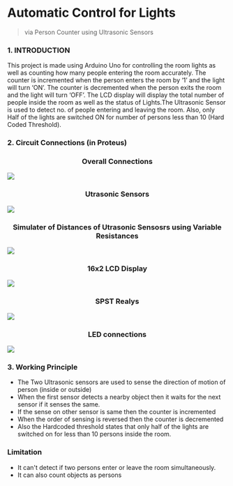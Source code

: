 # Automatic Control for Lights
> via Person Counter using Ultrasonic Sensors

### 1. INTRODUCTION
This project  is made using Arduino Uno for controlling the room lights as well as counting how many people entering the room accurately. The counter is incremented when 
the person enters the room by ‘1’ and the light will turn ‘ON’. The counter is decremented when the person exits the room and the light will turn ‘OFF’. The LCD display will display the total number of people inside the room as well as the status of Lights.The Ultrasonic Sensor is used to detect no. of people entering and leaving the room. Also, only Half of the lights are switched ON for number of persons less than 10 (Hard Coded Threshold).

### 2. Circuit Connections (in Proteus)
<p align="center">
<h3 align=center>Overall Connections</h3>
<img src=https://user-images.githubusercontent.com/98400026/226192490-b9be19ea-6145-4c91-97f2-bd3a730269e4.png>
<h3 align=center>Utrasonic Sensors</h3>
<img src=https://user-images.githubusercontent.com/98400026/226192516-e0da7d28-9897-4129-bb78-dcd6d179b548.png>
<h3 align=center>Simulater of Distances of Utrasonic Sensosrs using Variable Resistances</h3>
<img src=https://user-images.githubusercontent.com/98400026/226192531-f9c28bf3-a122-4db2-85ba-182adcccc742.png>
<h3 align=center>16x2 LCD Display</h3>
<img src=https://user-images.githubusercontent.com/98400026/226192541-2cdaa9b8-c7e5-41b6-8282-c59564cafca4.png>
<h3 align=center>SPST Realys</h3>
<img src=https://user-images.githubusercontent.com/98400026/226192550-25fefa83-c7c3-4078-a26e-776d7684396e.png>
<h3 align=center>LED connections</h3>
<img src=https://user-images.githubusercontent.com/98400026/226192562-f547d624-a090-4225-b544-db9541fe28e2.png>
</p>

### 3. Working Principle
* The Two Ultrasonic sensors are used to sense the direction of motion of person (inside or outside)
* When the first sensor detects a nearby object then it waits for the next sensor if it senses the same. 
* If the sense on other sensor is same then the counter is incremented
* When the order of sensing is reversed then the counter is decremented
* Also the Hardcoded threshold states that only half of the lights are switched on for less than 10 persons inside the room.

### Limitation 
* It can't detect if two persons enter or leave the room simultaneously.
* It can also count objects as persons
